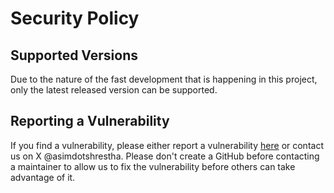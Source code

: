 # Security Policy

## Supported Versions

Due to the nature of the fast development that is happening in this project, only the latest released version can be supported.

## Reporting a Vulnerability

If you find a vulnerability, please either report a vulnerability [here](https://github.com/reworkd/AgentGPT/security) or contact us on X @asimdotshrestha. Please don't create a GitHub before contacting a maintainer to allow us  to fix the vulnerability before others can take advantage of it.
